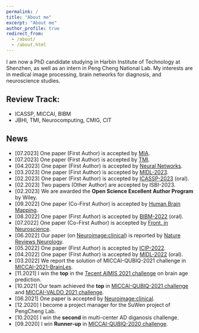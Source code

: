 ```yaml
---
permalink: /
title: "About me"
excerpt: "About me"
author_profile: true
redirect_from: 
  - /about/
  - /about.html
---
```

I am now a PhD candidate studying in Harbin Institute of Technology at Shenzhen, as well as an intern in Peng Cheng National Lab.
My interests are in medical image processing, brain networks for diagnosis, and neuroscience studies.


## Review Track:
  - ICASSP, MICCAI, BIBM
  - JBHI, TMI, Neurocomputing, CMIG, CIT

## News
  - [07.2023] One paper (First Author) is accepted by [MIA](https://www.sciencedirect.com/science/article/pii/S1361841523001767).
  - [07.2023] One paper (First Author) is accepted by [TMI](https://ieeexplore.ieee.org/abstract/document/10182318).
  - [04.2023] One paper (First Author) is accepted by [Neural Networks](https://www.sciencedirect.com/science/article/pii/S0893608023002113).
  - [03.2023] One paper (First Author) is accepted by [MIDL-2023](https://openreview.net/forum?id=WjrcYNTPunQ).
  - [02.2023] One paper (First Author) is accepted by [ICASSP-2023](https://ieeexplore.ieee.org/abstract/document/10095707) (oral).
  - [02.2023] Two papers (Other Author) are accepted by ISBI-2023.
  - [02.2023] We are awarded the **Open Science Excellent Author Program** by Wiley.
  - [09.2022] One paper (Co-First Author) is accepted by [Human Brain Mapping](https://onlinelibrary.wiley.com/doi/pdf/10.1002/hbm.26066).
  - [08.2022] One paper (First Author) is accepted by [BIBM-2022](https://ieeexplore.ieee.org/abstract/document/9995642) (oral).
  - [07.2022] One paper (Co-First Author) is accepted by [Front. in Neuroscience](https://www.frontiersin.org/articles/10.3389/fnins.2022.940381/full).
  - [06.2022] Our paper (on [Neuroimage:clinical](https://www.sciencedirect.com/science/article/pii/S2213158221001595)) is reported by [Nature Reviews Neurology](https://www.nature.com/articles/s41582-021-00543-3).
  - [05.2022] One paper (First Author) is accepted by [ICIP-2022](https://ieeexplore.ieee.org/abstract/document/9897454).
  - [04.2022] One paper (First Author) is accepted by [MIDL-2022](https://proceedings.mlr.press/v172/yang22a/yang22a.pdf) (oral).
  - [03.2022] We report the solution of MICCAI-QUBIQ-2021 challenge in [MICCAI-2021-BrainLes](https://link.springer.com/chapter/10.1007/978-3-031-09002-8_50).
  - [11.2021] I win the **top** in the [Tecent AIMIS 2021 challenge](https://contest.taop.qq.com/) on brain age prediction.
  - [10.2021] Our team achieved the **top** in [MICCAI-QUBIQ-2021 challenge](https://qubiq21.grand-challenge.org/) and [MICCAI-VALDO 2021 challenge](https://valdo.grand-challenge.org/).
  - [06.2021] One paper is accepted by [Neuroimage:clinical](https://www.sciencedirect.com/science/article/pii/S2213158221001595).
  - [12.2020] I become a project manager for the SuWen project of PengCheng Lab.
  - [10.2020] I win the **second** in multi-center AD diganosis challenge.
  - [09.2020] I win **Runner-up** in [MICCAI-QUBIQ-2020 challenge](https://qubiq.grand-challenge.org/).

